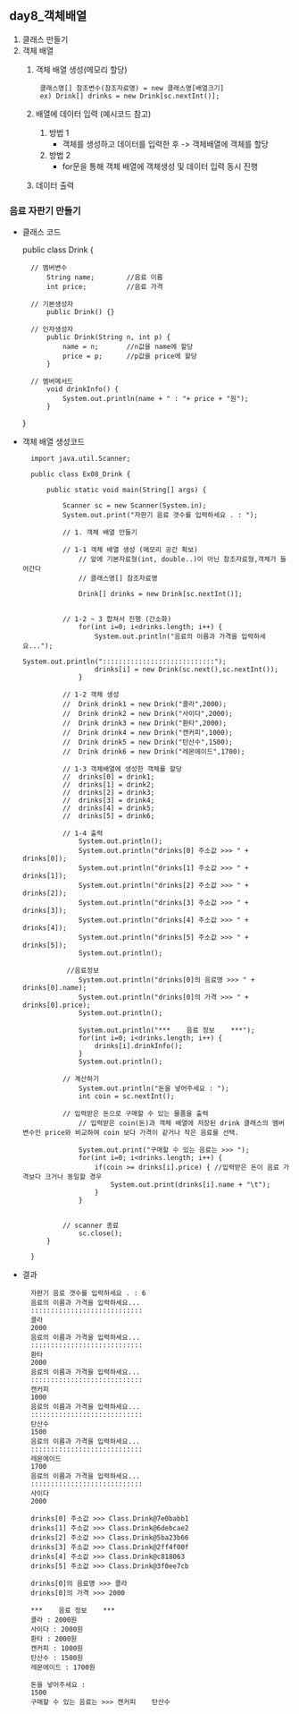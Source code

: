 ## day8_객체배열

1. 클래스 만들기
2. 객체 배열
    1. 객체 배열 생성(메모리 할당)

            클래스명[] 참조변수(참조자료명) = new 클래스명[배열크기]
            ex) Drink[] drinks = new Drink[sc.nextInt()];
    
    2. 배열에 데이터 입력 (예시코드 참고)
        1. 방법 1
            - 객체를 생성하고 데이터를 입력한 후 -> 객체배열에 객체를 할당
        2. 방법 2
            - for문을 통해 객체 배열에 객체생성 및 데이터 입력 동시 진행

    3. 데이터 출력


### 음료 자판기 만들기

- 클래스 코드

    public class Drink {

        // 멤버변수
            String name;		//음료 이름
            int price;			//음료 가격

        // 기본생성자
            public Drink() {}

        // 인자생성자
            public Drink(String n, int p) {
                name = n;		//n값을 name에 할당
                price = p;		//p값을 price에 할당
            }

        // 멤버메서드
            void drinkInfo() {
                System.out.println(name + " : "+ price + "원");
            }        
    }

- 객체 배열 생성코드

        import java.util.Scanner;

        public class Ex08_Drink {

            public static void main(String[] args) {

                Scanner sc = new Scanner(System.in);
                System.out.print("자판기 음료 갯수를 입력하세요 . : ");
                
                // 1. 객체 배열 만들기
                
                // 1-1 객체 배열 생성 (메모리 공간 확보)
                    // 앞에 기본자료형(int, double..)이 아닌 참조자료형,객체가 들어간다
                    // 클래스명[] 참조자료명 
                    
                    Drink[] drinks = new Drink[sc.nextInt()];
                    
                
                // 1-2 ~ 3 합쳐서 진행 (간소화)
                    for(int i=0; i<drinks.length; i++) {
                        System.out.println("음료의 이름과 가격을 입력하세요...");
                        System.out.println("::::::::::::::::::::::::::::");
                        drinks[i] = new Drink(sc.next(),sc.nextInt());
                    }
                    
                // 1-2 객체 생성
                //	Drink drink1 = new Drink("콜라",2000);
                //	Drink drink2 = new Drink("사이다",2000);
                //	Drink drink3 = new Drink("환타",2000);
                //	Drink drink4 = new Drink("캔커피",1000);
                //	Drink drink5 = new Drink("탄산수",1500);
                //	Drink drink6 = new Drink("레몬에이드",1700);
                
                // 1-3 객체배열에 생성한 객체를 할당
                //	drinks[0] = drink1;
                //	drinks[1] = drink2;
                //	drinks[2] = drink3;
                //	drinks[3] = drink4;
                //	drinks[4] = drink5;
                //	drinks[5] = drink6;
                
                // 1-4 출력
                    System.out.println();
                    System.out.println("drinks[0] 주소값 >>> " + drinks[0]);
                    System.out.println("drinks[1] 주소값 >>> " + drinks[1]);
                    System.out.println("drinks[2] 주소값 >>> " + drinks[2]);
                    System.out.println("drinks[3] 주소값 >>> " + drinks[3]);
                    System.out.println("drinks[4] 주소값 >>> " + drinks[4]);
                    System.out.println("drinks[5] 주소값 >>> " + drinks[5]);
                    System.out.println();

                 //음료정보                    
                    System.out.println("drinks[0]의 음료명 >>> " + drinks[0].name);
                    System.out.println("drinks[0]의 가격 >>> " + drinks[0].price);
                    System.out.println();

                    System.out.println("***    음료 정보    ***");
                    for(int i=0; i<drinks.length; i++) {
                        drinks[i].drinkInfo();
                    }
                    System.out.println();

                // 계산하기
                    System.out.println("돈을 넣어주세요 : ");
                    int coin = sc.nextInt();
                
                // 입력받은 돈으로 구매할 수 있는 물품을 출력
                    // 입력받은 coin(돈)과 객체 배열에 저장된 drink 클래스의 멤버변수인 price와 비교하여 coin 보다 가격이 같거나 작은 음료를 선택.
                
                    System.out.print("구매할 수 있는 음료는 >>> ");
                    for(int i=0; i<drinks.length; i++) {
                        if(coin >= drinks[i].price) { //입력받은 돈이 음료 가격보다 크거나 동일할 경우
                            System.out.print(drinks[i].name + "\t");
                        }
                    }

               
                // scanner 종료
                    sc.close();
            }

        }


- 결과

        자판기 음료 갯수를 입력하세요 . : 6
        음료의 이름과 가격을 입력하세요...
        ::::::::::::::::::::::::::::
        콜라
        2000
        음료의 이름과 가격을 입력하세요...
        ::::::::::::::::::::::::::::
        환타
        2000
        음료의 이름과 가격을 입력하세요...
        ::::::::::::::::::::::::::::
        캔커피
        1000
        음료의 이름과 가격을 입력하세요...
        ::::::::::::::::::::::::::::
        탄산수
        1500
        음료의 이름과 가격을 입력하세요...
        ::::::::::::::::::::::::::::
        레몬에이드
        1700
        음료의 이름과 가격을 입력하세요...
        ::::::::::::::::::::::::::::
        사이다
        2000

        drinks[0] 주소값 >>> Class.Drink@7e0babb1
        drinks[1] 주소값 >>> Class.Drink@6debcae2
        drinks[2] 주소값 >>> Class.Drink@5ba23b66
        drinks[3] 주소값 >>> Class.Drink@2ff4f00f
        drinks[4] 주소값 >>> Class.Drink@c818063
        drinks[5] 주소값 >>> Class.Drink@3f0ee7cb

        drinks[0]의 음료명 >>> 콜라
        drinks[0]의 가격 >>> 2000
        
        ***    음료 정보    ***
        콜라 : 2000원
        사이다 : 2000원
        환타 : 2000원
        캔커피 : 1000원
        탄산수 : 1500원
        레몬에이드 : 1700원

        돈을 넣어주세요 : 
        1500
        구매할 수 있는 음료는 >>> 캔커피	탄산수	